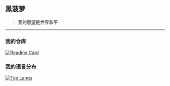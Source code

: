 ## 黑菠萝

> **我的愿望是世界和平**
---
### 我的仓库

[![Readme Card](https://github-readme-stats.vercel.app/api/pin/?username=heiboluo&repo=Reproduction-series)](https://github.com/anuraghazra/github-readme-stats)

### 我的语言分布

[![Top Langs](https://github-readme-stats.vercel.app/api/top-langs/?username=heiboluo)](https://github.com/anuraghazra/github-readme-stats)
